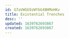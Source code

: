 ```yaml
---
id: G7aVWGG9zWYbG4BHMoHKv
title: Existential Trenches
desc: ''
updated: 1639762693867
created: 1639762693867
---
```


